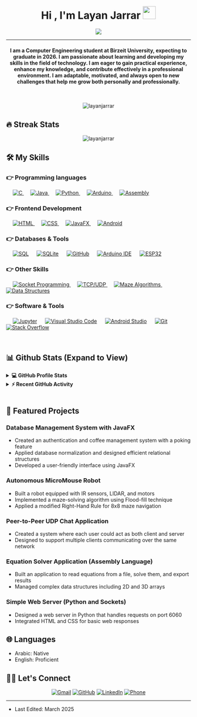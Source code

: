 # <h1 align="center">Hi , I'm Layan Jarrar <img src="https://media.giphy.com/media/hvRJCLFzcasrR4ia7z/giphy.gif" width="35"></h1>
<p align="center">
  <a href="https://github.com/DenverCoder1/readme-typing-svg"><img src="https://readme-typing-svg.herokuapp.com?lines=Computer+Engineering+Student;Developer;Database+Design+Enthusiast;Always%20learning%20new%20things;UI%20UX%20Designer&center=true&width=500&height=50"></a>
</p>
<hr/>
<h4 align="center">I am a Computer Engineering student at Birzeit University, expecting to graduate in 2026. I am passionate about learning and developing my skills in the field of technology. I am eager to gain practical experience, enhance my knowledge, and contribute effectively in a professional environment. I am adaptable, motivated, and always open to new challenges that help me grow both personally and professionally.</h4>
<br>
<p align="center"> <img src="https://komarev.com/ghpvc/?username=layanjarrar&label=Profile%20views&color=0e75b6&style=plastic" alt="layanjarrar" /> </p>

## 🔥 Streak Stats
<p align="center"><img src="https://github-readme-streak-stats.herokuapp.com/?user=layanjarrar&theme=algolia" alt="layanjarrar"  /></p>


## 🛠️ My Skills

### 👉 Programming languages

<p align="left"> 
  &emsp; 
  <a href="https://www.cprogramming.com/" target="_blank"> 
    <img alt="C" src="https://img.shields.io/badge/C%20-%232370ED.svg?logo=c&logoColor=white">
  </a> 
  &emsp;
  <a href="https://www.java.com" target="_blank"> 
    <img alt="Java" src="https://img.shields.io/badge/Java-%23007396.svg?logo=java&logoColor=white">
  </a>
  &emsp;
   <a href="https://www.python.org" target="_blank">
    <img alt="Python" src="https://img.shields.io/badge/Python%20-%2314354C.svg?logo=python&logoColor=white">
  </a>
  &emsp;
  <a href="https://www.arduino.cc/" target="_blank">
    <img alt="Arduino" src="https://img.shields.io/badge/Arduino-00979D?logo=arduino&logoColor=white">
  </a>
  &emsp;
  <a href="https://en.wikipedia.org/wiki/Assembly_language" target="_blank">
    <img alt="Assembly" src="https://img.shields.io/badge/Assembly-654FF0?logo=assemblyscript&logoColor=white">
  </a>
</p>

### 👉 Frontend Development
<p align="left"> 
  &emsp; 
  <a href="https://www.w3.org/html/" target="_blank"> 
   <img alt="HTML" src="https://img.shields.io/badge/HTML5%20-%23E34F26.svg?logo=html5&logoColor=white">
  </a>   
  &emsp;
  <a href="https://www.w3schools.com/css/" target="_blank">
    <img alt="CSS" src="https://img.shields.io/badge/CSS%20-%231572B6.svg?logo=css3&logoColor=white">
  </a> 
   &emsp;
  <a href="https://openjfx.io/" target="_blank"> 
    <img alt="JavaFX" src="https://img.shields.io/badge/JavaFX-%23ED8B00.svg?style=flat&logo=java&logoColor=white"/>
  </a>
  &emsp;
  <a href="https://developer.android.com/" target="_blank"> 
    <img alt="Android" src="https://img.shields.io/badge/Android-%233DDC84.svg?style=flat&logo=android&logoColor=white"/>
  </a>
</p>

### 👉 Databases & Tools
<p align="left">
  &emsp;
    <a href="https://www.mysql.com/"><img alt="SQL" src="https://img.shields.io/badge/SQL-%2300f.svg?style=flat&logo=mysql&logoColor=white"></a>
  &emsp;
    <a href="https://www.sqlite.org/"><img alt="SQLite" src="https://img.shields.io/badge/Database%20Normalization-%2307405e.svg?style=flat&logo=sqlite&logoColor=white"/></a>
  &emsp;
    <a href="https://www.github.com"><img alt="GitHub" src="https://img.shields.io/badge/GitHub%20-%23121011.svg?style=flat&logo=github&logoColor=white"></a>
  &emsp;
    <a href="https://www.arduino.cc/"><img alt="Arduino IDE" src="https://img.shields.io/badge/Arduino%20IDE-%2300979D.svg?logo=arduino&logoColor=white"></a>  
  &emsp;
    <a href="https://www.espressif.com/"><img alt="ESP32" src="https://img.shields.io/badge/ESP32-%23E7352C.svg?style=flat&logo=espressif&logoColor=white"></a>
 </p>
  
### 👉 Other Skills
<p align="left">
  &emsp;
  <a href="#"> 
    <img alt="Socket Programming" src="https://img.shields.io/badge/Socket%20Programming-FF6F00?style=flat&logoColor=white"/>
  </a> 
  &emsp;
  <a href="#"> 
    <img alt="TCP/UDP" src="https://img.shields.io/badge/TCP%2FUDP-%23404d59.svg?style=flat&logoColor=white"/> 
  </a> 
  &emsp;
  <a href="#"> 
    <img alt="Maze Algorithms" src="https://img.shields.io/badge/Maze%20Algorithms-%23121011.svg?style=flat&logoColor=white"/>
  </a>
  &emsp;
  <a href="#"> 
    <img alt="Data Structures" src="https://img.shields.io/badge/Data%20Structures-%23F05033.svg?style=flat&logoColor=white"/>
  </a>
 </p>

 ### 👉 Software & Tools
 
<p>
  &emsp;
    <a href="#"><img alt="Jupyter" src="https://img.shields.io/badge/Jupyter%20-%23F37626.svg?logo=Jupyter&logoColor=white"></a>
  &emsp;
    <a href="#"><img alt="Visual Studio Code" src="https://img.shields.io/badge/Visual%20Studio%20Code-0078d7.svg?logo=visual-studio-code&logoColor=white"></a>
  &emsp;
    <a href="#"><img alt="Android Studio" src="https://img.shields.io/badge/Android%20Studio-3DDC84.svg?logo=android-studio&logoColor=white"></a>
  &emsp;
    <a href="#"><img alt="Git" src="https://img.shields.io/badge/Git%20-%23F05033.svg?logo=git&logoColor=white"></a>
  &emsp;
    <a href="#"><img alt="Stack Overflow" src="https://img.shields.io/badge/-Stack%20Overflow-FE7A16?logo=stack-overflow&logoColor=white"></a>
  &emsp;
</p>

<br/>

## 📊 Github Stats (Expand to View) 


<details> 
  <summary><b>💻 GitHub Profile Stats</b></summary>
  <br/>
  <p align="center">
    <a href="https://github.com/anuraghazra/github-readme-stats"><img alt="Layan's Github Stats" src="https://github-readme-stats.vercel.app/api?username=layanjarrar&show_icons=true&count_private=true&theme=algolia" height="192px"/></a>
<br/>
  &nbsp;
	  <img src="https://github-readme-stats.vercel.app/api/top-langs?username=layanjarrar&show_icons=true&locale=en&layout=compact&theme=algolia" alt="layanjarrar" height="192px"/>
  <br/>
  <b>Note:</b> Top languages is only a metric of the languages my public code consists of and doesn't reflect experience or skill level.
  </p>
</details>


<details>
  <summary><b>⚡ Recent GitHub Activity</b></summary>
  <br/>
   <a href="https://github.com/layanjarrar"><img alt="Layan's Activity Graph" src="https://activity-graph.herokuapp.com/graph?username=layanjarrar&custom_title=Layan%20Jarrar's%20Contribution%20Graph&theme=react-dark" /></a>
  <br/>

</details>

<br/>

## 🚀 Featured Projects

### Database Management System with JavaFX
- Created an authentication and coffee management system with a poking feature
- Applied database normalization and designed efficient relational structures
- Developed a user-friendly interface using JavaFX

### Autonomous MicroMouse Robot
- Built a robot equipped with IR sensors, LIDAR, and motors
- Implemented a maze-solving algorithm using Flood-fill technique
- Applied a modified Right-Hand Rule for 8x8 maze navigation

### Peer-to-Peer UDP Chat Application
- Created a system where each user could act as both client and server
- Designed to support multiple clients communicating over the same network

### Equation Solver Application (Assembly Language)
- Built an application to read equations from a file, solve them, and export results
- Managed complex data structures including 2D and 3D arrays

### Simple Web Server (Python and Sockets)
- Designed a web server in Python that handles requests on port 6060
- Integrated HTML and CSS for basic web responses

## 🌐 Languages
- Arabic: Native
- English: Proficient

## 🙋‍♀️ Let's Connect
<p align="center">
	<a href="mailto:layan.diab.jarrar11@gmail.com"><img src="https://img.icons8.com/bubbles/50/000000/gmail.png" alt="Gmail"/></a>
	<a href="https://github.com/layanjarrar"><img src="https://img.icons8.com/bubbles/50/000000/github.png" alt="GitHub"/></a>
	<a href="https://linkedin.com/in/layan-jarrar"><img src="https://img.icons8.com/bubbles/50/000000/linkedin.png" alt="LinkedIn"/></a>
	<a href="tel:+970595400595"><img src="https://img.icons8.com/bubbles/50/000000/phone.png" alt="Phone"/></a>
</p>

<hr/>

* Last Edited: March 2025
